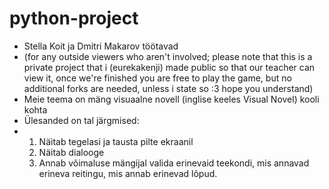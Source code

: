 # python-project
* Stella Koit ja Dmitri Makarov töötavad
* (for any outside viewers who aren't involved; please note that this is a private project that i (eurekakenji) made public so that our teacher can view it, once we're finished you are free to play the game, but no additional forks are needed, unless i state so :3 hope you understand)
* Meie teema on mäng visuaalne novell (inglise keeles Visual Novel) kooli kohta
* Ülesanded on tal järgmised:
*   1. Näitab tegelasi ja tausta pilte ekraanil
    2. Näitab dialooge
    3. Annab võimaluse mängijal valida erinevaid teekondi, mis annavad erineva reitingu, mis annab erinevad lõpud.
